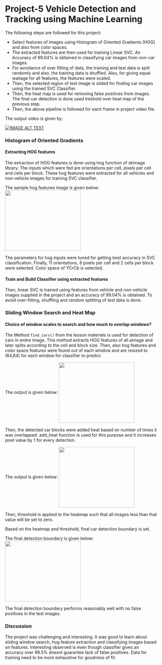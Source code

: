 # Project-5 Vehicle Detection and Tracking using Machine Learning

The following steps are followed for this project:

* Select features of images using Histogram of Oriented Gradients (HOG) and also from color spaces.
* The extracted features are then used for training Linear SVC. An Accuracy of 99.04% is obtained in classifying car images from non-car images.
* For avoidance of over fitting of data, the training and test data is split randomly and also, the training data is shuffled. Also, for giving equal waitage for all features, the features were scaled.
* Then, the selected region of test image is slided for finding car images using the trained SVC Classifier.
* Then, the heat map is used for removing false positives from images. The final car detection is done used treshold over heat map of the previous step.
* Then, the above pipeline is followed for each frame in project video file.

The output video is given by:

[![IMAGE ALT TEXT](http://img.youtube.com/vi/wWu1ds_BJUQ/0.jpg)](https://youtu.be/wWu1ds_BJUQ)  

### Histogram of Oriented Gradients

#### Extracting HOG features
The extraction of HOG features is done using hog function of skimage library.
The inputs which were fed are orientations per cell, pixels per cell and cells per block. 
These hog features were extracted for all vehicles and non-vehicle images for training SVC classifier.

The sample hog features image is given below:
<a href="url"><img src="http://imgur.com/a/HVgVJ" align="center" height="200" width="250" ></a>

The parameters for hog inputs were tuned for getting best accuracy in SVC classification. Finally, 11 orientations, 8 pixels per cell and 2 cells per block were selected. Color space of YCrCb is selected.

#### Train and Build Classifier using extracted features

Then, linear SVC is trained using features from vehicle and non-vehicle images supplied in the project and an accuracy of 99.04% is obtained.
To avoid over-fitting, shuffling and random splitting of test data is done.

### Sliding Window Search and Heat Map

#### Choice of window scales to search and how much to overlap windows?

The Method `find_cars()` from the lesson materials is used for detection of cars in entire image. This method extracts HOG features of all aimage and later splits according to the cell and block size. Then, also hog features and color space features were found out of each window and are resized to (64,64) for each window for classifier to predict. 

The output is given below:
<a href="url"><img src="http://i.imgur.com/skAZa0Q.jpg" align="center" height="200" width="250" ></a>

Then, the detected car blocks were added heat based on number of times it was overlapped. add_heat function is used for this purpose and it increases pixel value by 1 for every detection.

The output is given below:
<a href="url"><img src="http://i.imgur.com/8lQH3Kt.jpg" align="center" height="200" width="250" ></a>

Then, threshold is applied to the heatmap such that all images less than that value will be set to zero.

Based on the heatmap and threshold, final car detection boundary is set. 

The final detection boundary is given below:
<a href="url"><img src="http://i.imgur.com/FJ7A2wr.jpg" align="center" height="200" width="250" ></a>

The final detection boundary performs reasonably well with no false positives in the test images.

### Discussion

The project was challenging and interesting. It was good to learn about sliding window search, hog feature extraction and classifying images based on features. Interesting observed is even though classifier gives an accuracy over 99.5% doesnt guarantee lack of false positives. Data for training need to be more exhaustive for goodness of fit.

